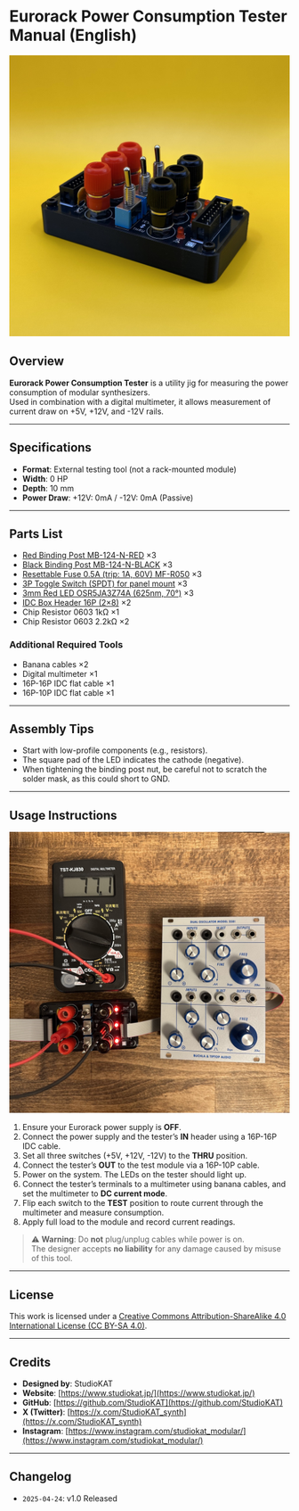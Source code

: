 # Eurorack Power Consumption Tester Manual (English)
![alt text](../Images/EPCT_Side.jpeg)

## Overview

**Eurorack Power Consumption Tester** is a utility jig for measuring the power consumption of modular synthesizers.  
Used in combination with a digital multimeter, it allows measurement of current draw on +5V, +12V, and -12V rails.

---

## Specifications

- **Format**: External testing tool (not a rack-mounted module)  
- **Width**: 0 HP  
- **Depth**: 10 mm  
- **Power Draw**: +12V: 0mA / -12V: 0mA (Passive)

---

## Parts List

- [Red Binding Post MB-124-N-RED](https://akizukidenshi.com/catalog/g/g114241/) ×3  
- [Black Binding Post MB-124-N-BLACK](https://akizukidenshi.com/catalog/g/g114242) ×3  
- [Resettable Fuse 0.5A (trip: 1A, 60V) MF-R050](https://akizukidenshi.com/catalog/g/g112628/) ×3  
- [3P Toggle Switch (SPDT) for panel mount](https://akizukidenshi.com/catalog/g/g103774/) ×3  
- [3mm Red LED OSR5JA3Z74A (625nm, 70°)](https://akizukidenshi.com/catalog/g/g111577/) ×3  
- [IDC Box Header 16P (2×8)](https://ja.aliexpress.com/item/1005004266492521.html) ×2  
- Chip Resistor 0603 1kΩ ×1  
- Chip Resistor 0603 2.2kΩ ×2

### Additional Required Tools

- Banana cables ×2  
- Digital multimeter ×1  
- 16P-16P IDC flat cable ×1  
- 16P-10P IDC flat cable ×1

---

## Assembly Tips

- Start with low-profile components (e.g., resistors).  
- The square pad of the LED indicates the cathode (negative).  
- When tightening the binding post nut, be careful not to scratch the solder mask, as this could short to GND.

---

## Usage Instructions

![alt text](../Images/EPCT_Test.jpg)

1. Ensure your Eurorack power supply is **OFF**.  
2. Connect the power supply and the tester’s **IN** header using a 16P-16P IDC cable.  
3. Set all three switches (+5V, +12V, -12V) to the **THRU** position.  
4. Connect the tester’s **OUT** to the test module via a 16P-10P cable.  
5. Power on the system. The LEDs on the tester should light up.  
6. Connect the tester’s terminals to a multimeter using banana cables, and set the multimeter to **DC current mode**.  
7. Flip each switch to the **TEST** position to route current through the multimeter and measure consumption.  
8. Apply full load to the module and record current readings.

> ⚠ **Warning**: Do **not** plug/unplug cables while power is on.  
> The designer accepts **no liability** for any damage caused by misuse of this tool.

---

## License

This work is licensed under a [Creative Commons Attribution-ShareAlike 4.0 International License (CC BY-SA 4.0)](https://creativecommons.org/licenses/by-sa/4.0/).

---

## Credits

- **Designed by**: StudioKAT  
- **Website**: [https://www.studiokat.jp/](https://www.studiokat.jp/)  
- **GitHub**: [https://github.com/StudioKAT](https://github.com/StudioKAT)  
- **X (Twitter)**: [https://x.com/StudioKAT_synth](https://x.com/StudioKAT_synth)  
- **Instagram**: [https://www.instagram.com/studiokat_modular/](https://www.instagram.com/studiokat_modular/)

---

## Changelog

- `2025-04-24`: v1.0 Released  
